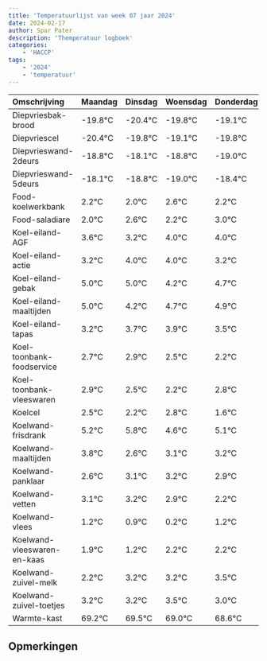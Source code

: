 ```yaml
---
title: 'Temperatuurlijst van week 07 jaar 2024'
date: 2024-02-17
author: Spar Pater
description: 'Themperatuur logboek'
categories:
    - 'HACCP'
tags:
    - '2024'
    - 'temperatuur'
---
```

|Omschrijving|Maandag|Dinsdag|Woensdag|Donderdag|Vrijdag|Zaterdag|Zondag|
|:---|:---|:---|:---|:---|:---|:---|:---|
|Diepvriesbak-brood|-19.8°C|-20.4°C|-19.8°C|-19.1°C|-19.8°C|-20.0°C| |
|Diepvriescel|-20.4°C|-19.8°C|-19.1°C|-19.8°C|-20.0°C|-19.4°C| |
|Diepvrieswand-2deurs|-18.8°C|-18.1°C|-18.8°C|-19.0°C|-18.4°C|-18.8°C| |
|Diepvrieswand-5deurs|-18.1°C|-18.8°C|-19.0°C|-18.4°C|-18.8°C|-18.0°C| |
|Food-koelwerkbank|2.2°C|2.0°C|2.6°C|2.2°C|3.0°C|3.0°C| |
|Food-saladiare|2.0°C|2.6°C|2.2°C|3.0°C|3.0°C|2.2°C| |
|Koel-eiland-AGF|3.6°C|3.2°C|4.0°C|4.0°C|3.2°C|3.7°C| |
|Koel-eiland-actie|3.2°C|4.0°C|4.0°C|3.2°C|3.7°C|3.9°C| |
|Koel-eiland-gebak|5.0°C|5.0°C|4.2°C|4.7°C|4.9°C|4.5°C| |
|Koel-eiland-maaltijden|5.0°C|4.2°C|4.7°C|4.9°C|4.5°C|4.2°C| |
|Koel-eiland-tapas|3.2°C|3.7°C|3.9°C|3.5°C|3.2°C|3.8°C| |
|Koel-toonbank-foodservice|2.7°C|2.9°C|2.5°C|2.2°C|2.8°C|1.6°C| |
|Koel-toonbank-vleeswaren|2.9°C|2.5°C|2.2°C|2.8°C|1.6°C|2.1°C| |
|Koelcel|2.5°C|2.2°C|2.8°C|1.6°C|2.1°C|2.2°C| |
|Koelwand-frisdrank|5.2°C|5.8°C|4.6°C|5.1°C|5.2°C|4.9°C| |
|Koelwand-maaltijden|3.8°C|2.6°C|3.1°C|3.2°C|2.9°C|2.2°C| |
|Koelwand-panklaar|2.6°C|3.1°C|3.2°C|2.9°C|2.2°C|3.2°C| |
|Koelwand-vetten|3.1°C|3.2°C|2.9°C|2.2°C|3.2°C|3.2°C| |
|Koelwand-vlees|1.2°C|0.9°C|0.2°C|1.2°C|1.2°C|1.5°C| |
|Koelwand-vleeswaren-en-kaas|1.9°C|1.2°C|2.2°C|2.2°C|2.5°C|2.0°C| |
|Koelwand-zuivel-melk|2.2°C|3.2°C|3.2°C|3.5°C|3.0°C|2.6°C| |
|Koelwand-zuivel-toetjes|3.2°C|3.2°C|3.5°C|3.0°C|2.6°C|3.7°C| |
|Warmte-kast|69.2°C|69.5°C|69.0°C|68.6°C|69.7°C|68.5°C| |

## Opmerkingen


